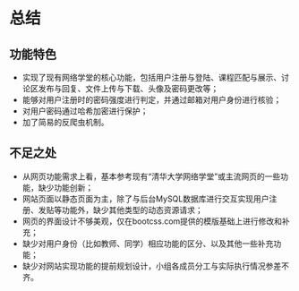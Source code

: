 # 总结

## 功能特色

+ 实现了现有网络学堂的核心功能，包括用户注册与登陆、课程匹配与展示、讨论区发布与回复、文件上传与下载、头像及密码更改等；
+ 能够对用户注册时的密码强度进行判定，并通过邮箱对用户身份进行核验；
+ 对用户密码通过哈希加密进行保护；
+ 加了简易的反爬虫机制。



## 不足之处

+ 从网页功能需求上看，基本参考现有“清华大学网络学堂”或主流网页的一些功能，缺少功能创新；
+ 网站页面以静态页面为主，除了与后台MySQL数据库进行交互实现用户注册、发贴等功能外，缺少其他类型的动态资源请求；
+ 网页的界面设计不够美观，仅在bootcss.com提供的模版基础上进行修改和补充；
+ 缺少对用户身份（比如教师、同学）相应功能的区分、以及其他一些补充功能；
+ 缺少对网站实现功能的提前规划设计，小组各成员分工与实际执行情况参差不齐。

